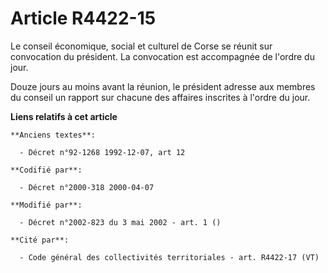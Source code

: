 # Article R4422-15

Le conseil économique, social et culturel de Corse se réunit sur convocation du président. La convocation est accompagnée de
l'ordre du jour.

Douze jours au moins avant la réunion, le président adresse aux membres du conseil un rapport sur chacune des affaires
inscrites à l'ordre du jour.

**Liens relatifs à cet article**

	**Anciens textes**:

	  - Décret n°92-1268 1992-12-07, art 12

	**Codifié par**:

	  - Décret n°2000-318 2000-04-07

	**Modifié par**:

	  - Décret n°2002-823 du 3 mai 2002 - art. 1 ()

	**Cité par**:

	  - Code général des collectivités territoriales - art. R4422-17 (VT)
